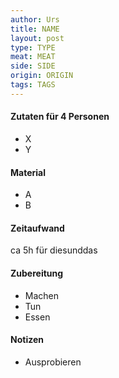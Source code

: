 ```yaml
---
author: Urs
title: NAME
layout: post
type: TYPE
meat: MEAT
side: SIDE
origin: ORIGIN
tags: TAGS
---
```

#### Zutaten für 4 Personen
 * X
 * Y

#### Material
 * A
 * B

#### Zeitaufwand
 ca 5h für diesunddas

#### Zubereitung
 * Machen
 * Tun
 * Essen

#### Notizen
 * Ausprobieren
